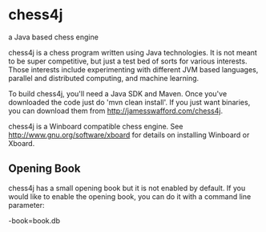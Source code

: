 # chess4j
a Java based chess engine

chess4j is a chess program written using Java technologies. It is not meant to be super competitive, but just a test bed of sorts for various interests. Those interests include experimenting with different JVM based languages, parallel and distributed computing, and machine learning.

To build chess4j, you'll need a Java SDK and Maven.  Once you've downloaded the code just do 'mvn clean install'.  If you just want binaries, you can download them from http://jamesswafford.com/chess4j.

chess4j is a Winboard compatible chess engine.  See http://www.gnu.org/software/xboard for details on installing Winboard or Xboard.

## Opening Book
chess4j has a small opening book but it is not enabled by default.  If you
would like to enable the opening book, you can do it with a command line parameter:

-book=book.db


